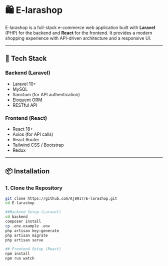 # 🛍️ E-larashop

E-larashop is a full-stack e-commerce web application built with **Laravel** (PHP) for the backend and **React** for the frontend. 
It provides a modern shopping experience with API-driven architecture and a responsive UI.

---

## 🚀 Tech Stack

### Backend (Laravel)
- Laravel 10+
- MySQL 
- Sanctum (for API authentication)
- Eloquent ORM
- RESTful API

### Frontend (React)
- React 18+
- Axios (for API calls)
- React Router
- Tailwind CSS / Bootstrap
- Redux

 
---

## 📦 Installation

### 1. Clone the Repository

```bash
git clone https://github.com/Aj8917/E-larashop.git
cd E-larashop

##Backend Setup (Laravel)
cd backend
composer install
cp .env.example .env
php artisan key:generate
php artisan migrate
php artisan serve

## Frontend Setup (React)
npm install
npm run watch



